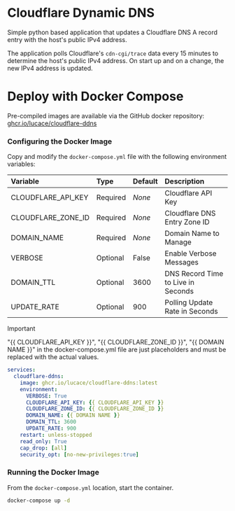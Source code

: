 # Cloudflare Dynamic DNS

Simple python based application that updates a Cloudflare DNS A record entry with
the host's public IPv4 address.

The application polls Cloudflare's `cdn-cgi/trace` data every 15 minutes to
determine the host's public IPv4 address.  On start up and on a change, the
new IPv4 address is updated.

# Deploy with Docker Compose

Pre-compiled images are available via the GitHub docker repository:
[ghcr.io/lucace/cloudflare-ddns](https://ghcr.io/lucace/cloudflare-ddns)

### Configuring the Docker Image

Copy and modify the `docker-compose.yml` file with the following environment variables:

| Variable           | Type        | Default |  Description                       |
|:------------------ |:----------- |:------- |:---------------------------------- |
| CLOUDFLARE_API_KEY | Required    | _None_  | Cloudflare API Key                 |
| CLOUDFLARE_ZONE_ID | Required    | _None_  | Cloudflare DNS Entry Zone ID       |
| DOMAIN_NAME        | Required    | _None_  | Domain Name to Manage              |
| VERBOSE            | Optional    | False   | Enable Verbose Messages            |
| DOMAIN_TTL         | Optional    | 3600    | DNS Record Time to Live in Seconds |
| UPDATE_RATE        | Optional    | 900     | Polling Update Rate in Seconds     |

> [!IMPORTANT]
> "{{ CLOUDFLARE_API_KEY }}", "{{ CLOUDFLARE_ZONE_ID }}", "{{ DOMAIN NAME }}" in the
> docker-compose.yml file are just placeholders and must be replaced with the actual values.

```yaml
services:
  cloudflare-ddns:
    image: ghcr.io/lucace/cloudflare-ddns:latest
    environment:
      VERBOSE: True
      CLOUDFLARE_API_KEY: {{ CLOUDFLARE_API_KEY }}
      CLOUDFLARE_ZONE_ID: {{ CLOUDFLARE_ZONE_ID }}
      DOMAIN_NAME: {{ DOMAIN NAME }}
      DOMAIN_TTL: 3600
      UPDATE_RATE: 900
    restart: unless-stopped
    read_only: True
    cap_drop: [all]
    security_opt: [no-new-privileges:true]
```

### Running the Docker Image

From the `docker-compose.yml` location, start the container.

```bash
docker-compose up -d
```
